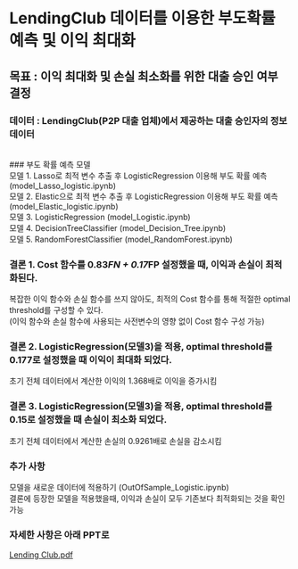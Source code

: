# LendingClub 데이터를 이용한 부도확률 예측 및 이익 최대화
## 목표 : 이익 최대화 및 손실 최소화를 위한 대출 승인 여부 결정
### 데이터 : LendingClub(P2P 대출 업체)에서 제공하는 대출 승인자의 정보 데이터
<br>
### 부도 확률 예측 모델
<br>
모델 1. Lasso로 최적 변수 추출 후 LogisticRegression 이용해 부도 확률 예측 (model_Lasso_logistic.ipynb) 
<br>
모델 2. Elastic으로 최적 변수 추출 후 LogisticRegression 이용해 부도 확률 예측 (model_Elastic_logistic.ipynb)
<br>
모델 3. LogisticRegression (model_Logistic.ipynb)
<br>
모델 4. DecisionTreeClassifier (model_Decision_Tree.ipynb)
<br>
모델 5. RandomForestClassifier (model_RandomForest.ipynb)
<br>

### 결론 1. Cost 함수를 0.83*FN + 0.17*FP 설정했을 때, 이익과 손실이 최적화된다.
복잡한 이익 함수와 손실 함수를 쓰지 않아도, 최적의 Cost 함수를 통해 적절한 optimal threshold를 구성할 수 있다.
<br>
(이익 함수와 손실 함수에 사용되는 사전변수의 영향 없이 Cost 함수 구성 가능)
<br>
### 결론 2. LogisticRegression(모델3)을 적용, optimal threshold를 0.177로 설정했을 때 이익이 최대화 되었다.
초기 전체 데이터에서 계산한 이익의 1.368배로 이익을 증가시킴
<br>
### 결론 3. LogisticRegression(모델3)을 적용, optimal threshold를 0.15로 설정했을 때 손실이 최소화 되었다.
초기 전체 데이터에서 계산한 손실의 0.9261배로 손실을 감소시킴
<br>

### 추가 사항
모델을 새로운 데이터에 적용하기 (OutOfSample_Logistic.ipynb)
<br>
결론에 등장한 모델을 적용했을때, 이익과 손실이 모두 기존보다 최적화되는 것을 확인 가능
<br>

### 자세한 사항은 아래 PPT로
[Lending Club.pdf](https://github.com/alswjd2432/desktop-tutorial/files/11948506/Lending.Club.pdf)
